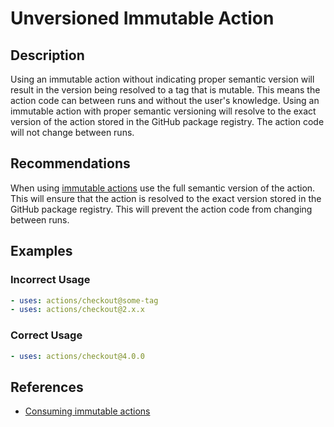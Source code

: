 # Unversioned Immutable Action

## Description

Using an immutable action without indicating proper semantic version will result in the version being resolved to a tag that is mutable. This means the action code can between runs and without the user's knowledge. Using an immutable action with proper semantic versioning will resolve to the exact version
of the action stored in the GitHub package registry. The action code will not change between runs.

## Recommendations

When using [immutable actions](https://github.com/github/package-registry-team/blob/main/docs/immutable-actions/immutable-actions-howto.md) use the full semantic version of the action. This will ensure that the action is resolved to the exact version stored in the GitHub package registry. This will prevent the action code from changing between runs.

## Examples

### Incorrect Usage

```yaml
- uses: actions/checkout@some-tag
- uses: actions/checkout@2.x.x
```

### Correct Usage

```yaml
- uses: actions/checkout@4.0.0
```

## References

- [Consuming immutable actions]()
